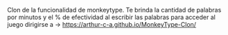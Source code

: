 Clon de la funcionalidad de monkeytype.
Te brinda la cantidad de palabras por minutos y el % de efectividad al escribir las palabras para acceder al juego dirigirse a -> https://arthur-c-a.github.io/MonkeyType-Clon/
